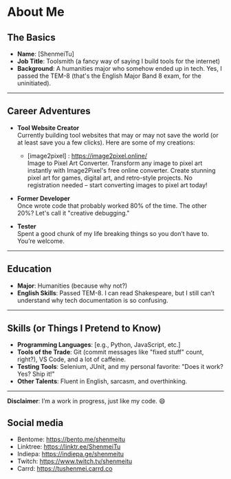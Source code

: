 # About Me

## The Basics
- **Name**: [ShenmeiTu]  
- **Job Title**: Toolsmith (a fancy way of saying I build tools for the internet)  
- **Background**: A humanities major who somehow ended up in tech. Yes, I passed the TEM-8 (that's the English Major Band 8 exam, for the uninitiated).  

---

## Career Adventures
- **Tool Website Creator**  
  Currently building tool websites that may or may not save the world (or at least save you a few clicks). Here are some of my creations:  
  - [image2pixel] : https://image2pixel.online/    
    Image to Pixel Art Converter. Transform any image to pixel art instantly with Image2Pixel's free online converter. Create stunning pixel art for games, digital art, and retro-style projects. No registration needed – start converting images to pixel art today!

- **Former Developer**  
  Once wrote code that probably worked 80% of the time. The other 20%? Let's call it "creative debugging."  

- **Tester**  
  Spent a good chunk of my life breaking things so you don’t have to. You’re welcome.  

---

## Education
- **Major**: Humanities (because why not?)  
- **English Skills**: Passed TEM-8. I can read Shakespeare, but I still can’t understand why tech documentation is so confusing.  

---

## Skills (or Things I Pretend to Know)
- **Programming Languages**: [e.g., Python, JavaScript, etc.]  
- **Tools of the Trade**: Git (commit messages like "fixed stuff" count, right?), VS Code, and a lot of caffeine.  
- **Testing Tools**: Selenium, JUnit, and my personal favorite: "Does it work? Yes? Ship it!"  
- **Other Talents**: Fluent in English, sarcasm, and overthinking.  

---

**Disclaimer**: I’m a work in progress, just like my code. 😄

## Social media
- Bentome: https://bento.me/shenmeitu
- Linktree: https://linktr.ee/ShenmeiTu
- Indiepa: https://indiepa.ge/shenmeitu
- Twitch: https://www.twitch.tv/shenmeitu
- Carrd: https://tushenmei.carrd.co
